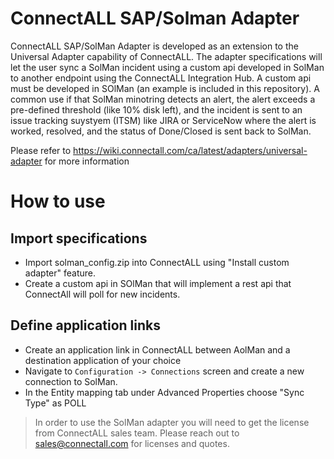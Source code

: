 # ConnectALL SAP/Solman Adapter

ConnectALL SAP/SolMan Adapter is developed as an extension to the Universal Adapter capability of ConnectALL. The adapter specifications will let the user sync a SolMan incident using a custom api developed in SolMan to another endpoint using the ConnectALL Integration Hub. A custom api must be developed in SOlMan (an example is included in this repository). A common use if that SolMan minotring detects an alert, the alert exceeds a pre-defined threshold (like 10% disk left), and the incident is sent to an issue tracking suystyem (ITSM) like JIRA or ServiceNow where the alert is worked, resolved, and the status of Done/Closed is sent back to SolMan.

Please refer to https://wiki.connectall.com/ca/latest/adapters/universal-adapter for more information

# How to use

## Import specifications
* Import solman_config.zip into ConnectALL using "Install custom adapter" feature.
* Create a custom api in SOlMan that will implement a rest api that ConnectAll will poll for new incidents.

## Define application links
* Create an application link in ConnectALL between AolMan and a destination application of your choice
* Navigate to `Configuration -> Connections` screen and create a new connection to SolMan.
* In the Entity mapping tab under Advanced Properties choose "Sync Type" as POLL

> In order to use the SolMan adapter you will need to get the license from ConnectALL sales team. Please reach out to sales@connectall.com for licenses and quotes.

